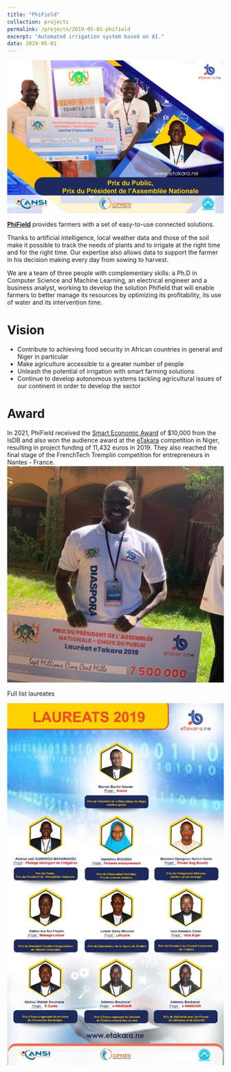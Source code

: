 ```yaml
---
title: "PhiField"
collection: projects
permalink: /projects/2019-05-01-phifield
excerpt: "Automated irrigation system based on AI."
data: 2019-05-01
---
```


![etakara-prix](/images/etakaraprix.jpg)

**[PhiField](https://phifield.com/)** provides farmers with a set of easy-to-use connected solutions.

Thanks to artificial intelligence, local weather data and those of the soil make it possible to track the needs of plants and to irrigate at the right time and for the right time. Our expertise also allows data to support the farmer in his decision making every day from sowing to harvest.

We are a team of three people with complementary skills: a Ph.D in Computer Science and Machine Learning, an electrical engineer and a business analyst, working to develop the solution Phifield that will enable farmers to better manage its resources by optimizing its profitability, its use of water and its intervention time.

Vision
=====

* Contribute to achieving food security in African countries in general and Niger in particular
* Make agriculture accessible to a greater number of people
* Unleash the potential of irrigation with smart farming solutions
* Continue to develop autonomous systems tackling agricultural issues of our continent in order to develop the sector

Award
=====
In 2021, PhiField received the [Smart Economic Award](https://www.isdb.org/news/isdb-institute-announces-winners-of-smart-economy-grants-program) of $10,000 from the IsDB and also won the audience award at the [eTakara](https://www.etakara.ne/accueil) competition in Niger, resulting in project funding of 11,432 euros in 2019. They also reached the final stage of the FrenchTech Tremplin competition for entrepreneurs in Nantes - France.
![etakara-prix-2](/images/etakara-2.jpg)

Full list laureates

![etakara-laureats](/images/etakara-laureats.jpg)
